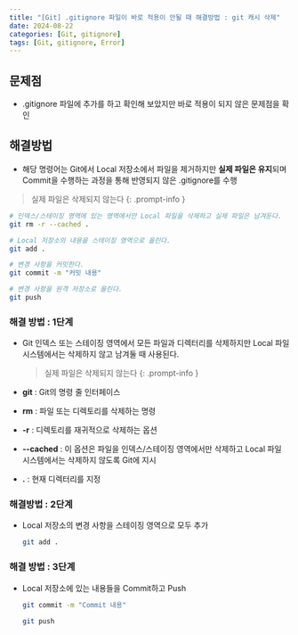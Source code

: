 ```yaml
---
title: "[Git] .gitignore 파일이 바로 적용이 안될 때 해결방법 : git 캐시 삭제"
date: 2024-08-22
categories: [Git, gitignore]
tags: [Git, gitignore, Error]
---
```


## **문제점**

- .gitignore 파일에 추가를 하고 확인해 보았지만 바로 적용이 되지 않은 문제점을 확인

## **해결방법**

- 해당 명령어는 Git에서 Local 저장소에서 파일을 제거하지만 **실제 파일은 유지**되며 Commit을 수행하는 과정을 통해 반영되지 않은 .gitignore를 수행

> 실제 파일은 삭제되지 않는다
{: .prompt-info }

```bash
# 인덱스/스테이징 영역에 있는 영역에서만 Local 파일을 삭제하고 실제 파일은 남겨둔다.
git rm -r --cached .

# Local 저장소의 내용을 스테이징 영역으로 올린다.
git add .

# 변경 사항을 커밋한다.
git commit -m "커밋 내용"

# 변경 사항을 원격 저장소로 올린다.
git push
```

### **해결 방법 : 1단계**

- Git 인덱스 또는 스테이징 영역에서 모든 파일과 디렉터리를 삭제하지만 Local 파일 시스템에서는 삭제하지 않고 남겨둘 때 사용된다.
  > 실제 파일은 삭제되지 않는다
  {: .prompt-info }

- **git** : Git의 명령 줄 인터페이스
- **rm** : 파일 또는 디렉토리를 삭제하는 명령
- **-r** : 디렉토리를 재귀적으로 삭제하는 옵션
- **--cached** : 이 옵션은 파일을 인덱스/스테이징 영역에서만 삭제하고 Local 파일 시스템에서는 삭제하지 않도록 Git에 지시
- **.** : 현재 디렉터리를 지정


### **해결방법 : 2단계**

- Local 저장소의 변경 사항을 스테이징 영역으로 모두 추가
  ```bash
  git add .
  ```

### **해결 방법 : 3단계**

- Local 저장소에 있는 내용들을 Commit하고 Push
  ```bash
  git commit -m "Commit 내용"
  ```

  ```bash
  git push
  ```